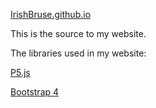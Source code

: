[IrishBruse.github.io](https://IrishBruse.github.io)

This is the source to my website.

The libraries used in my website:

[P5.js](https://p5js.org/)

[Bootstrap 4](https://getbootstrap.com/)
